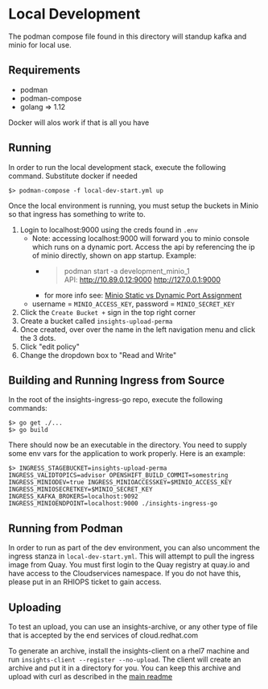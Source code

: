 # Local Development

The podman compose file found in this directory will standup kafka and minio for local use.

## Requirements
* podman
* podman-compose
* golang => 1.12

Docker will alos work if that is all you have

## Running

In order to run the local development stack, execute the following command. Substitute docker if needed

    $> podman-compose -f local-dev-start.yml up

Once the local environment is running, you must setup the buckets in Minio so that ingress has something to write to.

1. Login to localhost:9000 using the creds found in `.env`
   + Note: accessing localhost:9000 will forward you to minio console which runs on a dynamic port. Access the api by referencing the ip of minio directly, shown on app startup. Example: 
     + > podman start -a development_minio_1 <br> API: http://10.89.0.12:9000  http://127.0.0.1:9000
     + for more info see: [Minio Static vs Dynamic Port Assignment](https://docs.min.io/minio/baremetal/console/minio-console.html#static-vs-dynamic-port-assignment)
   + username = `MINIO_ACCESS_KEY`, password = `MINIO_SECRET_KEY`
2. Click the `Create Bucket +` sign in the top right corner
3. Create a bucket called `insights-upload-perma`
4. Once created, over over the name in the left navigation menu and click the 3 dots.
5. Click "edit policy"
6. Change the dropdown box to "Read and Write"

## Building and Running Ingress from Source

In the root of the insights-ingress-go repo, execute the following commands:

    $> go get ./...
    $> go build

There should now be an executable in the directory. You need to supply some env vars for the application to work
properly. Here is an example:

    $> INGRESS_STAGEBUCKET=insights-upload-perma INGRESS_VALIDTOPICS=advisor OPENSHIFT_BUILD_COMMIT=somestring INGRESS_MINIODEV=true INGRESS_MINIOACCESSKEY=$MINIO_ACCESS_KEY INGRESS_MINIOSECRETKEY=$MINIO_SECRET_KEY INGRESS_KAFKA_BROKERS=localhost:9092 INGRESS_MINIOENDPOINT=localhost:9000 ./insights-ingress-go

## Running from Podman

In order to run as part of the dev environment, you can also uncomment the ingress stanza in `local-dev-start.yml`. This will attempt to pull the ingress image from Quay. You must first login to the Quay registry at quay.io and have access to the Cloudservices namespace. If you do not have this, please put in an RHIOPS ticket to gain access.

## Uploading

To test an upload, you can use an insights-archive, or any other type of file that is accepted by the end services of cloud.redhat.com

To generate an archive, install the insights-client on a rhel7 machine and run `insights-client --register --no-upload`. The client will create an archive and put it in a directory for you. You can keep this archive and upload with curl as described in the [main readme](https://github.com/RedHatInsights/insights-ingress-go#uploading-a-file)
